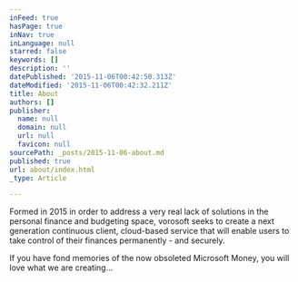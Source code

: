 ```yaml
---
inFeed: true
hasPage: true
inNav: true
inLanguage: null
starred: false
keywords: []
description: ''
datePublished: '2015-11-06T00:42:50.313Z'
dateModified: '2015-11-06T00:42:32.211Z'
title: About
authors: []
publisher:
  name: null
  domain: null
  url: null
  favicon: null
sourcePath: _posts/2015-11-06-about.md
published: true
url: about/index.html
_type: Article

---
```

Formed in 2015 in order to address a very real lack of solutions in the personal finance and budgeting space, vorosoft seeks to create a next generation continuous client, cloud-based service that will enable users to take control of their finances permanently - and securely.

If you have fond memories of the now obsoleted Microsoft Money, you will love what we are creating...